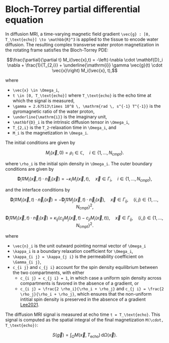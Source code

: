 # Bloch-Torrey partial differential equation

In diffusion MRI, a time-varying magnetic field gradient ``\vec{g} : [0, T_\text{echo}] \to
\mathbb{R}^3`` is applied to the tissue to encode water diffusion. The resulting complex transverse
water proton magnetization in the rotating frame satisfies the Bloch-Torrey PDE:

```math
\frac{\partial}{\partial t} M_i(\vec{x},t) = -\left(-\nabla \cdot \mathbf{D}_i \nabla +
\frac{1}{T_{2,i}} + \underline{\mathrm{i}} \gamma \vec{g}(t) \cdot \vec{x}\right)
M_i(\vec{x}, t),
```

where

- ``\vec{x} \in \Omega_i``,
- ``t \in [0, T_\text{echo}]`` where ``T_\text{echo}`` is the echo time at which the signal is
  measured,
- ``\gamma = 2.67513\times 10^8 \, \mathrm{rad \, s^{-1} T^{-1}}`` is the gyromagnetic ratio
  of the water proton,
- ``\underline{\mathrm{i}}`` is the imaginary unit,
- ``\mathbf{D}_i`` is the intrinsic diffusion tensor in ``\Omega_i``,
- ``T_{2,i}`` is the ``T_2``-relaxation time in ``\Omega_i``, and
- ``M_i`` is the magnetization in ``\Omega_i``.

The initial conditions are given by

```math
M_i(\vec{x}, 0) = \rho_i \in \mathbb{C}, \quad i \in \{1, \dots, N_\text{cmpt}\}.
```

where ``\rho_i`` is the initial spin density in ``\Omega_i``. The outer boundary conditions are
given by

```math
\mathbf{D}_i \nabla M_i(\vec{x}, t) \cdot \vec{n}_i(\vec{x}) = -\kappa_i M_i(\vec{x}, t),
\quad \vec{x} \in \Gamma_i, \quad i \in \{1, \dots, N_\text{cmpt}\},
```

and the interface conditions by

```math
\mathbf{D}_i \nabla M_i(\vec{x}, t) \cdot \vec{n}_i(\vec{x}) = -\mathbf{D}_j \nabla
M_j(\vec{x}, t) \cdot \vec{n}_j(\vec{x}), \quad \vec{x} \in \Gamma_{i j}, \quad (i, j) \in
\{1, \dots, N_\text{cmpt}\}^2,
```

```math
\mathbf{D}_i \nabla M_i(\vec{x}, t) \cdot \vec{n}_i(\vec{x}) = \kappa_{i j} \left(c_{i j}
M_j(\vec{x}, t) - c_{j i} M_i(\vec{x}, t)\right), \quad \vec{x} \in \Gamma_{i j}, \quad (i,
j) \in \{1, \dots, N_\text{cmpt}\}^2.
```

where

- ``\vec{n}_i`` is the unit outward pointing normal vector of ``\Omega_i``
- ``\kappa_i`` is a boundary relaxation coefficient for ``\Omega_i``,
- ``\kappa_{i j} = \kappa_{j i}`` is the permeability coefficient on ``\Gamma_{i j}``,
- ``c_{i j}`` and ``c_{j i}`` account for the spin density equilibrium between the two
  compartments, with either
  - ``c_{i j} = c_{j i} = 1``, in which case a uniform spin density across compartments is
    favored in the absence of a
    gradient, or
  - ``c_{i j} = \frac{2 \rho_i}{\rho_i + \rho_j}`` and ``c_{j i} = \frac{2 \rho_j}{\rho_i +
    \rho_j}``, which ensures that the non-uniform intitial spin density is preserved in the
    absence of a gradient [Lee2021](@cite).

The diffusion MRI signal is measured at echo time ``t = T_\text{echo}``. This signal is
computed as the spatial integral of the final magnetization ``M(\cdot,
T_\text{echo})``:

```math
S(\vec{g}) = \int_\Omega M(\vec{x}, T_\text{echo}) \, \mathrm{d} \Omega(\vec{x}).
```

